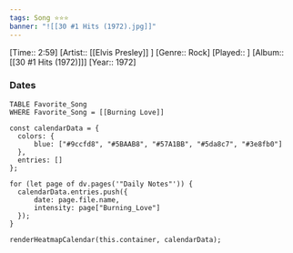 ```yaml
---
tags: Song ⭐⭐⭐ 
banner: "![[30 #1 Hits (1972).jpg]]"
---
```

[Time:: 2:59]
[Artist:: [[Elvis Presley]] ]
[Genre:: Rock]
[Played:: ]
[Album:: [[30 #1 Hits (1972)]]]
[Year:: 1972]
### Dates
````dataview
TABLE Favorite_Song
WHERE Favorite_Song = [[Burning Love]]
````
  ```dataviewjs
const calendarData = { 
	colors: { 
		blue: ["#9ccfd8", "#5BAAB8", "#57A1BB", "#5da8c7", "#3e8fb0"] 
	}, 
	entries: [] 
}; 

for (let page of dv.pages('"Daily Notes"')) { 
	calendarData.entries.push({ 
		date: page.file.name, 
		intensity: page["Burning_Love"]
	}); 
} 

renderHeatmapCalendar(this.container, calendarData);
```
